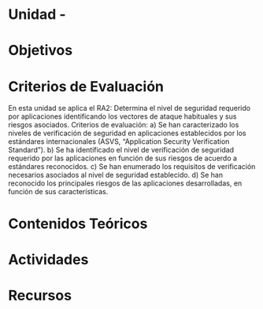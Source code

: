 # Unidad -

# Objetivos

# Criterios de Evaluación

En esta unidad se aplica el RA2: Determina el nivel de seguridad requerido por aplicaciones identificando los vectores de ataque habituales y sus riesgos asociados.
Criterios de evaluación:
a)	Se han caracterizado los niveles de verificación de seguridad en aplicaciones establecidos por los estándares internacionales (ASVS, “Application Security Verification Standard”).
b)	Se ha identificado el nivel de verificación de seguridad requerido por las aplicaciones en función de sus riesgos de acuerdo a estándares reconocidos.
c)	Se han enumerado los requisitos de verificación necesarios asociados al nivel de seguridad establecido.
d)	Se han reconocido los principales riesgos de las aplicaciones desarrolladas, en función de sus características.

# Contenidos Teóricos

# Actividades

# Recursos